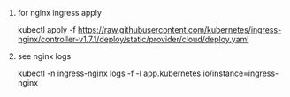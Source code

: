 1. for nginx ingress apply 

      kubectl apply -f https://raw.githubusercontent.com/kubernetes/ingress-nginx/controller-v1.7.1/deploy/static/provider/cloud/deploy.yaml

2. see nginx logs 

      kubectl -n ingress-nginx logs -f -l app.kubernetes.io/instance=ingress-nginx
